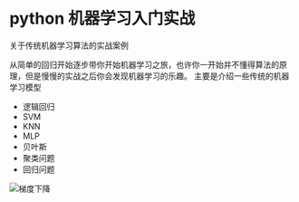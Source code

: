 # python 机器学习入门实战
关于传统机器学习算法的实战案例

从简单的回归开始逐步带你开始机器学习之旅，也许你一开始并不懂得算法的原理，但是慢慢的实战之后你会发现机器学习的乐趣。
主要是介绍一些传统的机器学习模型
+ 逻辑回归
+ SVM
+ KNN
+ MLP
+ 贝叶斯
+ 聚类问题
+ 回归问题

![梯度下降](https://github.com/xiaojiejiela/Easy-Machine-Learning/blob/master/%E6%9C%BA%E5%99%A8%E5%AD%A6%E4%B9%A01-%E6%A2%AF%E5%BA%A6%E4%B8%8B%E9%99%8D.png)
